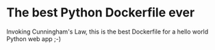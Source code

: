 # The best Python Dockerfile ever

Invoking Cunningham's Law, this is the best Dockerfile for a hello world Python web app ;-)


